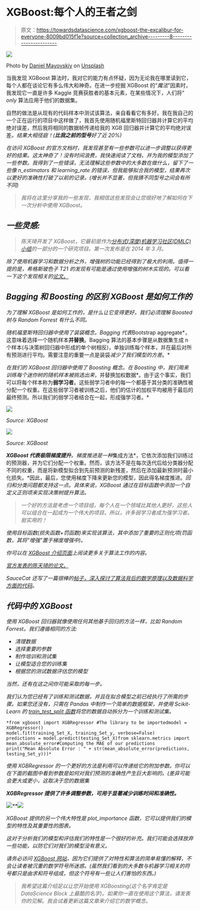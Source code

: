 # XGBoost:每个人的王者之剑

> 原文：<https://towardsdatascience.com/xgboost-the-excalibur-for-everyone-8009bd015f1e?source=collection_archive---------8----------------------->

![](img/8532cc9b3d15189e4f1a8da887e96f4d.png)

Photo by [Daniel Mayovskiy](https://unsplash.com/photos/ai6IRDJQMKw?utm_source=unsplash&utm_medium=referral&utm_content=creditCopyText) on [Unsplash](https://unsplash.com/search/photos/rocket?utm_source=unsplash&utm_medium=referral&utm_content=creditCopyText)

当我发现 XGBoost 算法时，我对它的能力有点怀疑，因为无论我在哪里读到它，每个人都在谈论它有多么伟大和神奇。在进一步挖掘 XGBoost 的“*魔法*”因素时，我发现它一直是许多 Kaggle 竞赛获胜者的基本元素，在某些情况下，人们将“ *only* 算法应用于他们的数据集。

自然的做法是从现有的代码样本中测试该算法，亲自看看它有多好。我在我自己的一个正在运行的项目中这样做了，我首先使用随机福里斯特回归器并计算它的平均绝对误差，然后我将相同的数据帧传递给我的 XGB 回归器并计算它的平均绝对误差[](https://en.wikipedia.org/wiki/Mean_absolute_error)*。结果大相径庭！(**比我之前的型号**好了近 20%)*

*在访问 XGBoost 的官方文档时，我发现甚至有一些参数可以进一步调整以获得更好的结果。这太神奇了！没有时间浪费，我快速阅读了文档，并为我的模型添加了一些参数。我得到了一些错误，无法理解这些参数中的大多数在做什么，留下了一些像 *n_estimators* 和 *learning_rate* 的错误，但我能够拟合我的模型，结果再次以更好的准确性打破了以前的记录。(*增长并不显著，但我猜不同型号之间会有所不同*)*

> *我将在这里分享我的一些发现，我相信这些发现会让您很好地了解如何在下一次分析中使用 XGBoost。*

## *一些灵感:*

> *陈天琦开发了 XGBoost，它最初是作为[分布式(深度)机器学习社区(DMLC)小组](http://dmlc.ml/)的一部分的一个研究项目。第一次发布是在 2014 年 3 月。*

*除了使用机器学习和数据分析之外，增强树的功能已经得到了极大的利用。值得一提的是，希格斯玻色子 T21 的发现有可能是通过使用增强的树木实现的。可以看一下这个发现相关的[论文。](http://proceedings.mlr.press/v42/chen14.pdf)*

## *Bagging 和 Boosting 的区别 XGBoost 是如何工作的*

*为了理解 XGBoost 是如何工作的，是什么让它变得更好，我们必须理解 Boosted 树与 Random Forrest 有什么不同。*

*随机福里斯特回归器中使用了装袋概念。Bagging 代表*Bootstrap aggregate*，这意味着选择一个随机样本**并替换**。Bagging 算法的基本步骤是从数据集生成 n 个样本(与决策树回归器中形成的单个树相反)，单独训练每个样本，并在最后对所有预测进行平均。需要注意的重要一点是装袋*减少了我们模型的方差*。*

*在我们的 XGBoost 回归器中使用了 Boosting 概念。在 Boosting 中，我们用来训练每个迷你树的随机样本被挑选出来*，并替换加权数据*。由于这个事实，我们可以将每个样本称为**弱学习者**。这些弱学习者中的每一个都基于其分类的准确性被分配一个权重。在这些弱学习者被训练之后，他们的估计的加权平均被用于最后的最终预测。所以我们的弱学习者结合在一起，形成强学习者。*

*![](img/9441bbde0fd7d8e3279771704913ccc0.png)*

*Source: XGBoost*

*![](img/7b0d8124c5cd46dda7bb5336372041d9.png)*

*Source: XGBoost*

***XGBoost 代表极限梯度提升**。梯度推进是一种*集成方法*，它依次添加我们训练过的预测器，并为它们分配一个权重。然而，该方法不是在每次迭代后给分类器分配不同的权重，而是将新模型拟合到先前预测的新残差，然后在添加最新预测时最小化损失。*因此，最后，您使用梯度下降来更新您的模型，因此得名梯度推进。*回归和分类问题都支持这一点。具体来说，XGBoost 通过在目标函数中添加一个自定义正则项来实现决策树提升算法。*

> *一个好的方法是考虑一个项目组，每个人在一个领域比其他人更好，这些人可以组合在一起成为一个伟大的项目。所以，许多弱学习者成为强学习者。挺实用的！*

*使用目标函数(损失函数+罚函数)来实现该算法，其中添加了重要的正则化项(*罚函数，其将“增强”置于梯度增强中*)。*

*你可以在 [XGBoost 介绍页面](https://xgboost.readthedocs.io/en/latest/model.html)上阅读更多关于算法工作的内容。*

*[官方发表的陈天琦的论文。](https://arxiv.org/abs/1603.02754)*

*SauceCat 还写了一篇很棒的[帖子，深入探讨了算法背后的数学原理以及数据科学方面的代码](/boosting-algorithm-xgboost-4d9ec0207d)。*

## *代码中的 XGBoost*

*使用 XGBoost 回归器就像使用任何其他基于回归的方法一样，比如 Random Forrest。我们遵循相同的方法:*

*   *清理数据*
*   *选择重要的参数*
*   *制作培训和测试集*
*   *让模型适合您的训练集*
*   *根据您的测试数据评估您的模型*

*当然，还有在这之间你可能采取的每一步。*

*我们认为您已经有了训练和测试数据，并且在拟合模型之前已经执行了所需的步骤。如果您还没有，只需在 Pandas 中制作一个简单的数据框架，并使用 Scikit-Learn 的 [*train_test_split* 函数](http://scikit-learn.org/stable/modules/generated/sklearn.model_selection.train_test_split.html)将您的数据自动拆分为一个训练和测试集。*

```
*from xgboost import XGBRegressor #The library to be importedmodel = XGBRegressor()
model.fit(training_Set_X, training_Set_y, verbose=False)
predictions = model.predict(testing_Set_X)from sklearn.metrics import mean_absolute_error#Computing the MAE of our predictions
print("Mean Absolute Error : " + str(mean_absolute_error(predictions, testing_Set_y)))*
```

*使用 XGBRegressor 的一个更好的方法是利用可以传递给它的附加参数。你可以在下面的截图中看到参数是如何对我们预测的准确性产生巨大影响的。(*差异可能会更大或更小，这取决于您的数据集**

***XGBRegressor 提供了许多调整参数，可用于显著减少训练时间和准确性。***

*![](img/28eebb4702c55fa767dc3cd0013d8999.png)**![](img/c9b1e7735379172ba8ecfc0c4c04b311.png)*

*XGBoost 提供的另一个伟大特性是 *plot_importance* 函数，它可以提供我们的模型的特性及其重要性的图表。*

*这对于分析我们的模型和评估我们的特性是一个很好的补充。我们可能会选择放弃一些功能，以防它们对我们的模型没有意义。*

*请务必访问 [XGBoost 网站](http://xgboost.readthedocs.io/en/latest/)，因为它们提供了对特性和算法的简单易懂的解释，不会让读者被沉重的数学符号所迷惑。(*虽然我们看到的大多数与机器学习相关的符号都只是由求和符号组成，但这个符号有一些让人们害怕的东西。*)*

> *我希望这篇介绍足以让您开始使用 XGBoosting(这个名字肯定是 DataScience Block 上最酷的名字)。如果你一直在使用这个算法，请发表你的见解。我会试着更新这篇文章来介绍它的数学概念。*